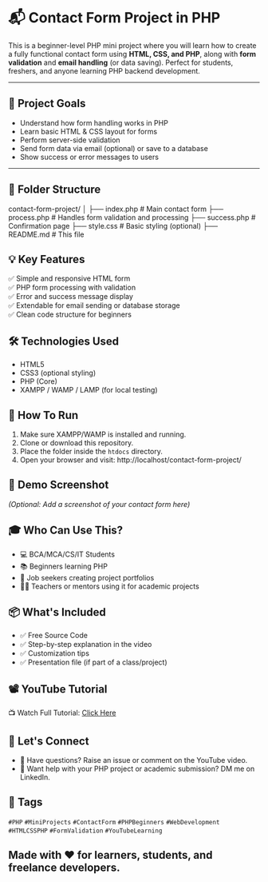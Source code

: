 # 📬 Contact Form Project in PHP

This is a beginner-level PHP mini project where you will learn how to create a fully functional contact form using **HTML, CSS, and PHP**, along with **form validation** and **email handling** (or data saving). Perfect for students, freshers, and anyone learning PHP backend development.

---

## 🎯 Project Goals

- Understand how form handling works in PHP
- Learn basic HTML & CSS layout for forms
- Perform server-side validation
- Send form data via email (optional) or save to a database
- Show success or error messages to users

---

## 📁 Folder Structure

contact-form-project/
│
├── index.php # Main contact form
├── process.php # Handles form validation and processing
├── success.php # Confirmation page
├── style.css # Basic styling (optional)
├── README.md # This file



## 💡 Key Features

✅ Simple and responsive HTML form  
✅ PHP form processing with validation  
✅ Error and success message display  
✅ Extendable for email sending or database storage  
✅ Clean code structure for beginners  


## 🛠️ Technologies Used

- HTML5
- CSS3 (optional styling)
- PHP (Core)
- XAMPP / WAMP / LAMP (for local testing)



## 🚀 How To Run

1. Make sure XAMPP/WAMP is installed and running.
2. Clone or download this repository.
3. Place the folder inside the `htdocs` directory.
4. Open your browser and visit:
http://localhost/contact-form-project/


## 📸 Demo Screenshot

*(Optional: Add a screenshot of your contact form here)*



## 🎓 Who Can Use This?

- 💻 BCA/MCA/CS/IT Students
- 📚 Beginners learning PHP
- 💼 Job seekers creating project portfolios
- 👨‍🏫 Teachers or mentors using it for academic projects



## 📦 What's Included

- ✅ Free Source Code
- ✅ Step-by-step explanation in the video
- ✅ Customization tips
- ✅ Presentation file (if part of a class/project)


## 📽️ YouTube Tutorial

📺 Watch Full Tutorial: [Click Here](https://youtu.be/BrXHEKjk8Hw)


## 🤝 Let's Connect

- 💬 Have questions? Raise an issue or comment on the YouTube video.
- 📩 Want help with your PHP project or academic submission? DM me on LinkedIn.



## 🔖 Tags

`#PHP` `#MiniProjects` `#ContactForm` `#PHPBeginners` `#WebDevelopment` `#HTMLCSSPHP` `#FormValidation` `#YouTubeLearning`

## Made with ❤️ for learners, students, and freelance developers.

